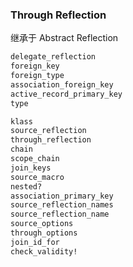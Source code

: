### Through Reflection

继承于 Abstract Reflection

```ruby
delegate_reflection
foreign_key
foreign_type
association_foreign_key
active_record_primary_key
type

klass
source_reflection
through_reflection
chain
scope_chain
join_keys
source_macro
nested?
association_primary_key
source_reflection_names
source_reflection_name
source_options
through_options
join_id_for
check_validity!
```
